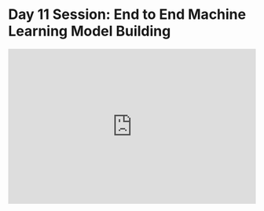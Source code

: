 <h1>Day 11 Session: End to End Machine Learning Model Building</h1>
<iframe width="100%" height="315" src="https://www.youtube.com/embed/rRm7JXUGssI" title="YouTube video player" frameborder="0" allow="accelerometer; autoplay; clipboard-write; encrypted-media; gyroscope; picture-in-picture" allowfullscreen></iframe>